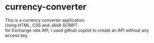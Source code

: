 # currency-converter
This is a currency converter application.
<br>
Using HTML, CSS and JAVA SCRIPT.
<br>
for Exchange rate API, I used github copilot to create an API without any access key.
